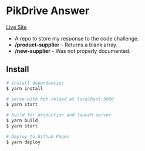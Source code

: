 # PikDrive Answer

[Live Site](https://deniswritescode.github.io/pikdrive/)

- A repo to store my response to the code challenge.
- **/product-supplier** - Returns a blank array.
- **/new-supplier** - Was not properly documented.

## Install

```bash
# install dependencies
$ yarn install

# serve with hot reload at localhost:3000
$ yarn start

# build for production and launch server
$ yarn build
$ yarn start

# Deploy to Github Pages
$ yarn deploy
```
